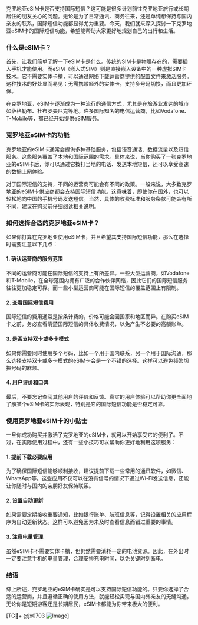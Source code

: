 克罗地亚eSIM卡是否支持国际短信？这可能是很多计划前往克罗地亚旅行或长期居住的朋友关心的问题。无论是为了日常通讯、商务往来，还是单纯想保持与国内亲友的联系，国际短信功能都显得尤为重要。今天，我们就来深入探讨一下克罗地亚eSIM卡的国际短信功能，希望能帮助大家更好地规划自己的出行和生活。

### 什么是eSIM卡？

首先，让我们简单了解一下eSIM卡是什么。传统的SIM卡是物理存在的，需要插入手机才能使用。而eSIM（嵌入式SIM）则是直接嵌入设备中的一种虚拟SIM卡技术。它不需要实体卡槽，可以通过网络下载运营商提供的配置文件来激活服务。这种技术的好处显而易见：无需携带额外的实体卡，支持多号码切换，而且更加环保。

在克罗地亚，eSIM卡逐渐成为一种流行的通信方式，尤其是在旅游业发达的城市如萨格勒布、杜布罗夫尼克等地。许多国际知名的电信运营商，比如Vodafone、T-Mobile等，都已经开始提供eSIM服务。

### 克罗地亚eSIM卡的功能

克罗地亚的eSIM卡通常会提供多种基础服务，包括语音通话、数据流量以及短信服务。这些服务覆盖了本地和国际范围的需求。具体来说，当你购买了一张克罗地亚的eSIM卡后，你可以通过它拨打当地的电话、发送本地短信，还可以享受高速的数据上网体验。

对于国际短信的支持，不同的运营商可能会有不同的政策。一般来说，大多数克罗地亚的eSIM卡供应商都会支持国际短信功能。这意味着，即使你在国外，也可以轻松地向中国的手机号码发送短信。当然，具体的收费标准和服务条款可能会有所不同，建议在购买前仔细阅读相关说明。

### 如何选择合适的克罗地亚eSIM卡？

如果你打算在克罗地亚使用eSIM卡，并且希望其支持国际短信功能，那么在选择时需要注意以下几点：

#### 1. 确认运营商的服务范围
不同的运营商可能在国际短信的支持上有所差异。一些大型运营商，如Vodafone和T-Mobile，在全球范围内拥有广泛的合作伙伴网络，因此它们的国际短信服务往往更加稳定可靠。而一些小型运营商可能在国际短信的覆盖范围上有限制。

#### 2. 查看国际短信费用
国际短信的费用通常是按条计费的，价格可能会因国家和地区而异。在购买eSIM卡之前，务必查看清楚国际短信的具体收费情况，以免产生不必要的高额账单。

#### 3. 是否支持双卡或多卡模式
如果你需要同时使用多个号码，比如一个用于国内联系，另一个用于国际沟通，那么选择支持双卡或多卡模式的eSIM卡会是一个不错的选择。这样可以避免频繁切换号码的麻烦。

#### 4. 用户评价和口碑
最后，不要忘记查阅其他用户的评价和反馈。真实的用户体验可以帮助你更全面地了解某个eSIM卡的实际表现，特别是它的国际短信功能是否稳定可靠。

### 使用克罗地亚eSIM卡的小贴士

一旦你成功购买并激活了克罗地亚的eSIM卡，就可以开始享受它的便利了。不过，在实际使用过程中，还有一些小技巧可以帮助你更好地利用这项服务：

#### 1. 提前下载必要应用
为了确保国际短信能够顺利接收，建议提前下载一些常用的通讯软件，如微信、WhatsApp等。这些应用不仅可以在没有信号的情况下通过Wi-Fi发送信息，还能让你随时与国内的亲朋好友保持联系。

#### 2. 设置自动更新
如果需要定期接收重要通知，比如银行账单、航班信息等，记得设置相关的应用程序为自动更新状态。这样可以避免因为未及时查看信息而错过重要的事情。

#### 3. 注意电量管理
虽然eSIM卡不需要实体卡槽，但仍然需要消耗一定的电池资源。因此，在外出时一定要注意手机的电量管理，合理安排充电时间，以免关键时刻断电。

### 结语

综上所述，克罗地亚的eSIM卡确实是可以支持国际短信功能的。只要你选择了合适的运营商，并且遵循正确的使用方法，就能轻松实现与国内外亲友的无缝沟通。无论你是短期游客还是长期居民，eSIM卡都能为你带来极大的便利。

[TG💪+ @jx0703 ![Image](https://github.com/user-attachments/assets/dbca1d08-cadb-493c-b0ec-ad6f7a83f270)]